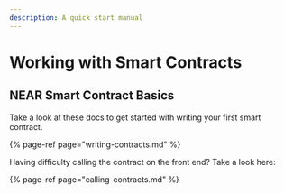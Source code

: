 ```yaml
---
description: A quick start manual
---
```


# Working with Smart Contracts

## NEAR Smart Contract Basics

Take a look at these docs to get started with writing your first smart contract.

{% page-ref page="writing-contracts.md" %}

Having difficulty calling the contract on the front end? Take a look here:

{% page-ref page="calling-contracts.md" %}

